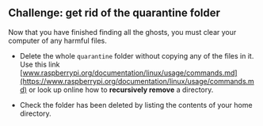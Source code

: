 ## Challenge: get rid of the quarantine folder

Now that you have finished finding all the ghosts, you must clear your computer of any harmful files.

+ Delete the whole `quarantine` folder without copying any of the files in it. Use this link [www.raspberrypi.org/documentation/linux/usage/commands.md](https://www.raspberrypi.org/documentation/linux/usage/commands.md) or look up online how to **recursively remove** a directory.

+ Check the folder has been deleted by listing the contents of your home directory.
